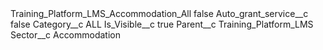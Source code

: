 <?xml version="1.0" encoding="UTF-8"?>
<CustomMetadata xmlns="http://soap.sforce.com/2006/04/metadata" xmlns:xsi="http://www.w3.org/2001/XMLSchema-instance" xmlns:xsd="http://www.w3.org/2001/XMLSchema">
    <label>Training_Platform_LMS_Accommodation_All</label>
    <protected>false</protected>
    <values>
        <field>Auto_grant_service__c</field>
        <value xsi:type="xsd:boolean">false</value>
    </values>
    <values>
        <field>Category__c</field>
        <value xsi:type="xsd:string">ALL</value>
    </values>
    <values>
        <field>Is_Visible__c</field>
        <value xsi:type="xsd:boolean">true</value>
    </values>
    <values>
        <field>Parent__c</field>
        <value xsi:type="xsd:string">Training_Platform_LMS</value>
    </values>
    <values>
        <field>Sector__c</field>
        <value xsi:type="xsd:string">Accommodation</value>
    </values>
</CustomMetadata>
